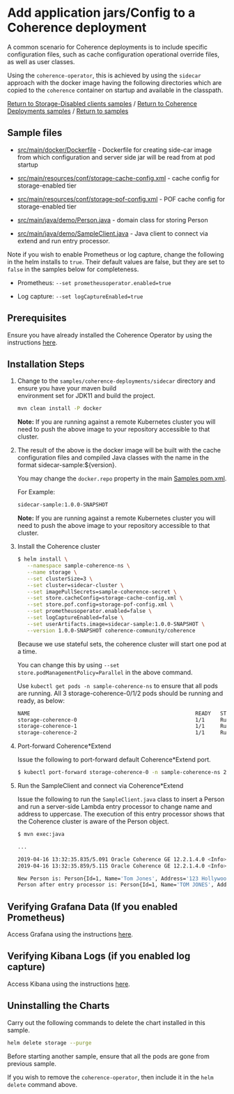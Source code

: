 # Add application jars/Config to a Coherence deployment

A common scenario for Coherence deployments is to include specific configuration files, such as cache configuration 
operational override files, as well as user classes.

Using the `coherence-operator`, this is achieved by using the `sidecar` approach 
with the docker image having the following directories which are copied to the `coherence` container on startup
and available in the classpath.

[Return to Storage-Disabled clients samples](../) / [Return to Coherence Deployments samples](../../) / [Return to samples](../../../README.md#list-of-samples)

## Sample files

* [src/main/docker/Dockerfile](src/main/docker/Dockerfile) - Dockerfile for creating side-car image from which configuration
  and server side jar will be read from at pod startup

* [src/main/resources/conf/storage-cache-config.xml](src/main/resources/conf/storage-cache-config.xml) - cache config for storage-enabled tier

* [src/main/resources/conf/storage-pof-config.xml](src/main/resources/conf/storage-pof-config.xml) - POF cache config for storage-enabled tier

* [src/main/java/demo/Person.java](src/main/java/demo/Person.java) - domain class for storing Person

* [src/main/java/demo/SampleClient.java](src/main/java/demo/SampleClient.java) - Java client to connect via extend and run entry processor. 


Note if you wish to enable Prometheus or log capture, change the following in the helm installs to `true`. Their default values are false, but they are set to `false` in the samples below for completeness.

* Prometheus: `--set prometheusoperator.enabled=true`

* Log capture: `--set logCaptureEnabled=true`

## Prerequisites

Ensure you have already installed the Coherence Operator by using the instructions [here](../../README.md#install-the-coherence-operator).

## Installation Steps

1. Change to the `samples/coherence-deployments/sidecar` directory and ensure you have your maven build     
   environment set for JDK11 and build the project.

   ```bash
   mvn clean install -P docker
   ```

   **Note:** If you are running against a remote Kubernetes cluster you will need to
   push the above image to your repository accessible to that cluster.

1. The result of the above is the docker image will be built with the cache configuration files
   and compiled Java classes with the name in the format sidecar-sample:${version}.

   You may change the `docker.repo` property in the main [Samples pom.xml](../../../pom.xml).

   For Example:

   ```bash
   sidecar-sample:1.0.0-SNAPSHOT
   ```

   **Note:** If you are running against a remote Kubernetes cluster you will need to
   push the above image to your repository accessible to that cluster.


1. Install the Coherence cluster

   ```bash
   $ helm install \
      --namespace sample-coherence-ns \
      --name storage \
      --set clusterSize=3 \
      --set cluster=sidecar-cluster \
      --set imagePullSecrets=sample-coherence-secret \
      --set store.cacheConfig=storage-cache-config.xml \
      --set store.pof.config=storage-pof-config.xml \
      --set prometheusoperator.enabled=false \
      --set logCaptureEnabled=false \
      --set userArtifacts.image=sidecar-sample:1.0.0-SNAPSHOT \
      --version 1.0.0-SNAPSHOT coherence-community/coherence
   ```

   Because we use stateful sets, the coherence cluster will start one pod at a time.
   
   You can change this by using `--set store.podManagementPolicy=Parallel` in the above command.
    
   Use `kubectl get pods -n sample-coherence-ns` to ensure that all pods are running.
   All 3 storage-coherence-0/1/2 pods should be running and ready, as below:

   ```bash
   NAME                                                     READY   STATUS    RESTARTS   AGE
   storage-coherence-0                                      1/1     Running   0          4m
   storage-coherence-1                                      1/1     Running   0          2m
   storage-coherence-2                                      1/1     Running   0          1m
   ```

1. Port-forward Coherence*Extend 

   Issue the following to port-forward default Coherence*Extend port.
   
   ```bash
   $ kubectl port-forward storage-coherence-0 -n sample-coherence-ns 20000:20000
   ```
   
1. Run the SampleClient and connect via Coherence*Extend

   Issue the following to run the `SampleClient.java` class to insert a Person and
   run a server-side Lambda entry processor to change name and address to uppercase. 
   The execution of this entry processor shows that the Coherence cluster is aware of the Person object.
   
   ```bash
   $ mvn exec:java

   ...

   2019-04-16 13:32:35.835/5.091 Oracle Coherence GE 12.2.1.4.0 <Info> (thread=Proxy:TcpInitiator, member=n/a): Loaded POF configuration from "file:/Users/timmiddleton/Documents/CoherenceEngineering/github/samples-project/samples/coherence-deployments/sidecar/target/classes/conf/storage-pof-config.xml"
   2019-04-16 13:32:35.859/5.115 Oracle Coherence GE 12.2.1.4.0 <Info> (thread=Proxy:TcpInitiator, member=n/a): Loaded included POF configuration from "jar:file:/Users/timmiddleton/.m2/repository/com/oracle/coherence/coherence/12.2.1-4-0-73500/coherence-12.2.1-4-0-73500.jar!/coherence-pof-config.xml"

   New Person is: Person{Id=1, Name='Tom Jones', Address='123 Hollywood Ave, California, USA'}
   Person after entry processor is: Person{Id=1, Name='TOM JONES', Address='123 HOLLYWOOD AVE, CALIFORNIA, USA'}
   ```
   
## Verifying Grafana Data (If you enabled Prometheus)

Access Grafana using the instructions [here](../../../README.md#access-grafana).

## Verifying Kibana Logs (if you enabled log capture)

Access Kibana using the instructions [here](../../../README.md#access-kibana).

## Uninstalling the Charts

Carry out the following commands to delete the chart installed in this sample.

```bash
helm delete storage --purge
```

Before starting another sample, ensure that all the pods are gone from previous sample.

If you wish to remove the `coherence-operator`, then include it in the `helm delete` command above.

